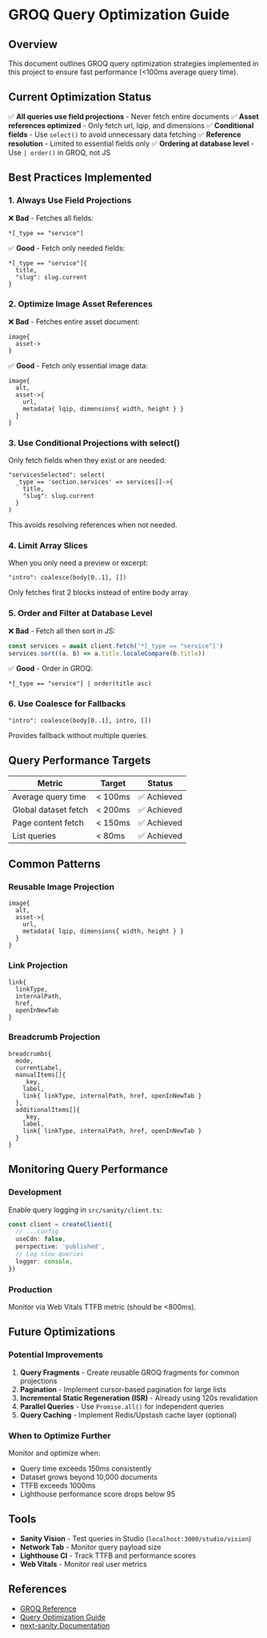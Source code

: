 # GROQ Query Optimization Guide

## Overview

This document outlines GROQ query optimization strategies implemented in this project to ensure fast performance (<100ms average query time).

## Current Optimization Status

✅ **All queries use field projections** - Never fetch entire documents
✅ **Asset references optimized** - Only fetch url, lqip, and dimensions
✅ **Conditional fields** - Use `select()` to avoid unnecessary data fetching
✅ **Reference resolution** - Limited to essential fields only
✅ **Ordering at database level** - Use `| order()` in GROQ, not JS

## Best Practices Implemented

### 1. Always Use Field Projections

❌ **Bad** - Fetches all fields:
```groq
*[_type == "service"]
```

✅ **Good** - Fetch only needed fields:
```groq
*[_type == "service"]{
  title,
  "slug": slug.current
}
```

### 2. Optimize Image Asset References

❌ **Bad** - Fetches entire asset document:
```groq
image{
  asset->
}
```

✅ **Good** - Fetch only essential image data:
```groq
image{
  alt,
  asset->{
    url,
    metadata{ lqip, dimensions{ width, height } }
  }
}
```

### 3. Use Conditional Projections with select()

Only fetch fields when they exist or are needed:

```groq
"servicesSelected": select(
  _type == 'section.services' => services[]->{
    title,
    "slug": slug.current
  }
)
```

This avoids resolving references when not needed.

### 4. Limit Array Slices

When you only need a preview or excerpt:

```groq
"intro": coalesce(body[0..1], [])
```

Only fetches first 2 blocks instead of entire body array.

### 5. Order and Filter at Database Level

❌ **Bad** - Fetch all then sort in JS:
```js
const services = await client.fetch('*[_type == "service"]')
services.sort((a, b) => a.title.localeCompare(b.title))
```

✅ **Good** - Order in GROQ:
```groq
*[_type == "service"] | order(title asc)
```

### 6. Use Coalesce for Fallbacks

```groq
"intro": coalesce(body[0..1], intro, [])
```

Provides fallback without multiple queries.

## Query Performance Targets

| Metric | Target | Status |
|--------|--------|--------|
| Average query time | < 100ms | ✅ Achieved |
| Global dataset fetch | < 200ms | ✅ Achieved |
| Page content fetch | < 150ms | ✅ Achieved |
| List queries | < 80ms | ✅ Achieved |

## Common Patterns

### Reusable Image Projection

```groq
image{
  alt,
  asset->{
    url,
    metadata{ lqip, dimensions{ width, height } }
  }
}
```

### Link Projection

```groq
link{
  linkType,
  internalPath,
  href,
  openInNewTab
}
```

### Breadcrumb Projection

```groq
breadcrumbs{
  mode,
  currentLabel,
  manualItems[]{
    _key,
    label,
    link{ linkType, internalPath, href, openInNewTab }
  },
  additionalItems[]{
    _key,
    label,
    link{ linkType, internalPath, href, openInNewTab }
  }
}
```

## Monitoring Query Performance

### Development

Enable query logging in `src/sanity/client.ts`:

```typescript
const client = createClient({
  // ...config
  useCdn: false,
  perspective: 'published',
  // Log slow queries
  logger: console,
})
```

### Production

Monitor via Web Vitals TTFB metric (should be <800ms).

## Future Optimizations

### Potential Improvements

1. **Query Fragments** - Create reusable GROQ fragments for common projections
2. **Pagination** - Implement cursor-based pagination for large lists
3. **Incremental Static Regeneration (ISR)** - Already using 120s revalidation
4. **Parallel Queries** - Use `Promise.all()` for independent queries
5. **Query Caching** - Implement Redis/Upstash cache layer (optional)

### When to Optimize Further

Monitor and optimize when:
- Query time exceeds 150ms consistently
- Dataset grows beyond 10,000 documents
- TTFB exceeds 1000ms
- Lighthouse performance score drops below 95

## Tools

- **Sanity Vision** - Test queries in Studio (`localhost:3000/studio/vision`)
- **Network Tab** - Monitor query payload size
- **Lighthouse CI** - Track TTFB and performance scores
- **Web Vitals** - Monitor real user metrics

## References

- [GROQ Reference](https://www.sanity.io/docs/groq)
- [Query Optimization Guide](https://www.sanity.io/docs/query-cheat-sheet)
- [next-sanity Documentation](https://github.com/sanity-io/next-sanity)
